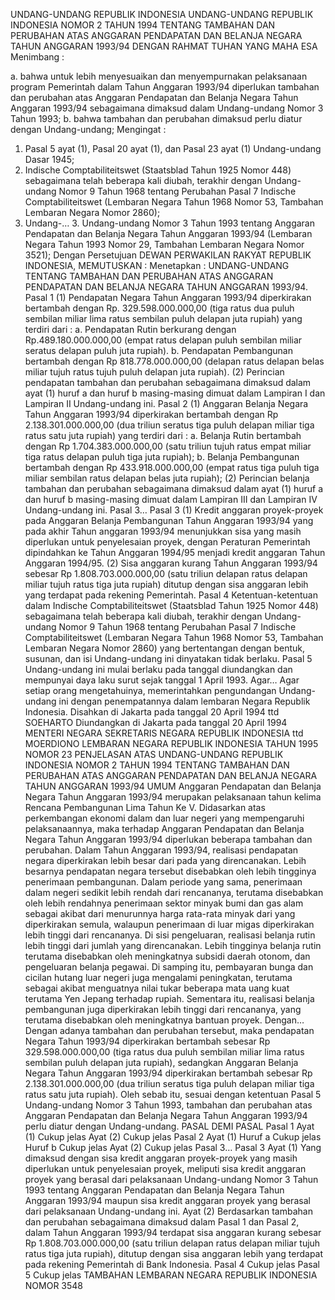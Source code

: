  UNDANG-UNDANG REPUBLIK INDONESIA UNDANG-UNDANG REPUBLIK INDONESIA NOMOR 2 TAHUN 1994 TENTANG TAMBAHAN DAN PERUBAHAN ATAS ANGGARAN PENDAPATAN DAN BELANJA NEGARA TAHUN ANGGARAN 1993/94
DENGAN RAHMAT TUHAN YANG MAHA ESA
Menimbang :

a. bahwa untuk lebih menyesuaikan dan menyempurnakan pelaksanaan program Pemerintah dalam Tahun Anggaran 1993/94 diperlukan tambahan dan perubahan atas Anggaran Pendapatan dan Belanja Negara Tahun Anggaran 1993/94 sebagaimana dimaksud dalam Undang-undang Nomor 3 Tahun 1993;
b. bahwa tambahan dan perubahan dimaksud perlu diatur dengan Undang-undang;
Mengingat :

1. Pasal 5 ayat (1), Pasal 20 ayat (1), dan Pasal 23 ayat (1) Undang-undang Dasar 1945;
2. Indische Comptabiliteitswet (Staatsblad Tahun 1925 Nomor 448) sebagaimana telah beberapa kali diubah, terakhir dengan Undang-undang Nomor 9 Tahun 1968 tentang Perubahan Pasal 7 Indische Comptabiliteitswet (Lembaran Negara Tahun 1968 Nomor 53, Tambahan Lembaran Negara Nomor 2860);
3. Undang-… 3. Undang-undang Nomor 3 Tahun 1993 tentang Anggaran Pendapatan dan Belanja Negara Tahun Anggaran 1993/94 (Lembaran Negara Tahun 1993 Nomor 29, Tambahan Lembaran Negara Nomor 3521); Dengan Persetujuan DEWAN PERWAKILAN RAKYAT REPUBLIK INDONESIA,
MEMUTUSKAN :
 Menetapkan : UNDANG-UNDANG TENTANG TAMBAHAN DAN PERUBAHAN ATAS ANGGARAN PENDAPATAN DAN BELANJA NEGARA TAHUN ANGGARAN 1993/94.
Pasal 1
(1) Pendapatan Negara Tahun Anggaran 1993/94 diperkirakan bertambah dengan Rp. 329.598.000.000,00 (tiga ratus dua puluh sembilan miliar lima ratus sembilan puluh delapan juta rupiah) yang terdiri dari :
a. Pendapatan Rutin berkurang dengan Rp.489.180.000.000,00 (empat ratus delapan puluh sembilan miliar seratus delapan puluh juta rupiah).
b. Pendapatan Pembangunan bertambah dengan Rp 818.778.000.000,00 (delapan ratus delapan belas miliar tujuh ratus tujuh puluh delapan juta rupiah).
(2) Perincian pendapatan tambahan dan perubahan sebagaimana dimaksud dalam ayat (1) huruf a dan huruf b masing-masing dimuat dalam Lampiran I dan Lampiran II Undang-undang ini.
Pasal 2
(1) Anggaran Belanja Negara Tahun Anggaran 1993/94 diperkirakan bertambah dengan Rp 2.138.301.000.000,00 (dua triliun seratus tiga puluh delapan miliar tiga ratus satu juta rupiah) yang terdiri dari :
a. Belanja Rutin bertambah dengan Rp 1.704.383.000.000,00 (satu triliun tujuh ratus empat miliar tiga ratus delapan puluh tiga juta rupiah);
b. Belanja Pembangunan bertambah dengan Rp 433.918.000.000,00 (empat ratus tiga puluh tiga miliar sembilan ratus delapan belas juta rupiah);
(2) Perincian belanja tambahan dan perubahan sebagaimana dimaksud dalam ayat (1) huruf a dan huruf b masing-masing dimuat dalam Lampiran III dan Lampiran IV Undang-undang ini. Pasal 3…
Pasal 3
(1) Kredit anggaran proyek-proyek pada Anggaran Belanja Pembangunan Tahun Anggaran 1993/94 yang pada akhir Tahun anggaran 1993/94 menunjukkan sisa yang masih diperlukan untuk penyelesaian proyek, dengan Peraturan Pemerintah dipindahkan ke Tahun Anggaran 1994/95 menjadi kredit anggaran Tahun Anggaran 1994/95.
(2) Sisa anggaran kurang Tahun Anggaran 1993/94 sebesar Rp 1.808.703.000.000,00 (satu triliun delapan ratus delapan miliar tujuh ratus tiga juta rupiah) ditutup dengan sisa anggaran lebih yang terdapat pada rekening Pemerintah.
Pasal 4
Ketentuan-ketentuan dalam Indische Comptabiliteitswet (Staatsblad Tahun 1925 Nomor 448) sebagaimana telah beberapa kali diubah, terakhir dengan Undang-undang Nomor 9 Tahun 1968 tentang Perubahan Pasal 7 Indische Comptabiliteitswet (Lembaran Negara Tahun 1968 Nomor 53, Tambahan Lembaran Negara Nomor 2860) yang bertentangan dengan bentuk, susunan, dan isi Undang-undang ini dinyatakan tidak berlaku.
Pasal 5
Undang-undang ini mulai berlaku pada tanggal diundangkan dan mempunyai daya laku surut sejak tanggal 1 April 1993. Agar…
Agar setiap orang mengetahuinya, memerintahkan pengundangan Undang-undang ini dengan penempatannya dalam lembaran Negara Republik Indonesia. Disahkan di Jakarta pada tanggal 20 April 1994 ttd SOEHARTO Diundangkan di Jakarta pada tanggal 20 April 1994 MENTERI NEGARA SEKRETARIS NEGARA REPUBLIK INDONESIA ttd MOERDIONO LEMBARAN NEGARA REPUBLIK INDONESIA TAHUN 1995 NOMOR 23 PENJELASAN ATAS UNDANG-UNDANG REPUBLIK INDONESIA NOMOR 2 TAHUN 1994 TENTANG TAMBAHAN DAN PERUBAHAN ATAS ANGGARAN PENDAPATAN DAN BELANJA NEGARA TAHUN ANGGARAN 1993/94 UMUM Anggaran Pendapatan dan Belanja Negara Tahun Anggaran 1993/94 merupakan pelaksanaan tahun kelima Rencana Pembangunan Lima Tahun Ke V. Didasarkan atas perkembangan ekonomi dalam dan luar negeri yang mempengaruhi pelaksanaannya, maka terhadap Anggaran Pendapatan dan Belanja Negara Tahun Anggaran 1993/94 diperlukan beberapa tambahan dan perubahan. Dalam Tahun Anggaran 1993/94, realisasi pendapatan negara diperkirakan lebih besar dari pada yang direncanakan. Lebih besarnya pendapatan negara tersebut disebabkan oleh lebih tingginya penerimaan pembangunan. Dalam periode yang sama, penerimaan dalam negeri sedikit lebih rendah dari rencananya, terutama disebabkan oleh lebih rendahnya penerimaan sektor minyak bumi dan gas alam sebagai akibat dari menurunnya harga rata-rata minyak dari yang diperkirakan semula, walaupun penerimaan di luar migas diperkirakan lebih tinggi dari rencananya. Di sisi pengeluaran, realisasi belanja rutin lebih tinggi dari jumlah yang direncanakan. Lebih tingginya belanja rutin terutama disebabkan oleh meningkatnya subsidi daerah otonom, dan pengeluaran belanja pegawai. Di samping itu, pembayaran bunga dan cicilan hutang luar negeri juga mengalami peningkatan, terutama sebagai akibat menguatnya nilai tukar beberapa mata uang kuat terutama Yen Jepang terhadap rupiah. Sementara itu, realisasi belanja pembangunan juga diperkirakan lebih tinggi dari rencananya, yang terutama disebabkan oleh meningkatnya bantuan proyek. Dengan… Dengan adanya tambahan dan perubahan tersebut, maka pendapatan Negara Tahun 1993/94 diperkirakan bertambah sebesar Rp 329.598.000.000,00 (tiga ratus dua puluh sembilan miliar lima ratus sembilan puluh delapan juta rupiah), sedangkan Anggaran Belanja Negara Tahun Anggaran 1993/94 diperkirakan bertambah sebesar Rp 2.138.301.000.000,00 (dua triliun seratus tiga puluh delapan miliar tiga ratus satu juta rupiah). Oleh sebab itu, sesuai dengan ketentuan Pasal 5 Undang-undang Nomor 3 Tahun 1993, tambahan dan perubahan atas Anggaran Pendapatan dan Belanja Negara Tahun Anggaran 1993/94 perlu diatur dengan Undang-undang. PASAL DEMI PASAL
Pasal 1
Ayat (1) Cukup jelas Ayat (2) Cukup jelas
Pasal 2
Ayat (1) Huruf a Cukup jelas Huruf b Cukup jelas Ayat (2) Cukup jelas Pasal 3…
Pasal 3
Ayat (1) Yang dimaksud dengan sisa kredit anggaran proyek-proyek yang masih diperlukan untuk penyelesaian proyek, meliputi sisa kredit anggaran proyek yang berasal dari pelaksanaan Undang-undang Nomor 3 Tahun 1993 tentang Anggaran Pendapatan dan Belanja Negara Tahun Anggaran 1993/94 maupun sisa kredit anggaran proyek yang berasal dari pelaksanaan Undang-undang ini. Ayat (2) Berdasarkan tambahan dan perubahan sebagaimana dimaksud dalam Pasal 1 dan Pasal 2, dalam Tahun Anggaran 1993/94 terdapat sisa anggaran kurang sebesar Rp 1.808.703.000.000,00 (satu triliun delapan ratus delapan miliar tujuh ratus tiga juta rupiah), ditutup dengan sisa anggaran lebih yang terdapat pada rekening Pemerintah di Bank Indonesia.
Pasal 4
Cukup jelas
Pasal 5
Cukup jelas TAMBAHAN LEMBARAN NEGARA REPUBLIK INDONESIA NOMOR 3548